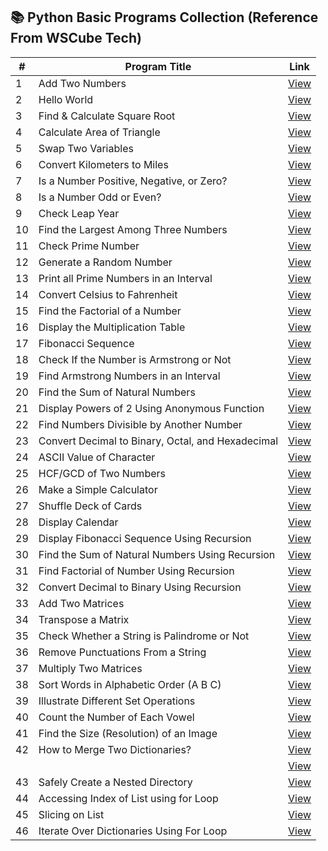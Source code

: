 ## 📚 Python Basic Programs Collection (Reference From WSCube Tech)

| #  | Program Title                                                  | Link |
|----|----------------------------------------------------------------|------|
| 1  | Add Two Numbers                                                | [View](https://www.online-python.com/1LgSPzrwDG) |
| 2  | Hello World                                                    | [View](https://www.online-python.com/wAgHQm5S9j) |
| 3  | Find & Calculate Square Root                                   | [View](https://www.online-python.com/4yDefOdlbr) |
| 4  | Calculate Area of Triangle                                     | [View](https://www.online-python.com/HInxUNCW7K) |
| 5  | Swap Two Variables                                             | [View](https://www.online-python.com/kA6fEgR3OV) |
| 6  | Convert Kilometers to Miles                                    | [View](https://www.online-python.com/fqxbQXtRCU) |
| 7  | Is a Number Positive, Negative, or Zero?                       | [View](https://www.online-python.com/NdrP08KU7e) |
| 8  | Is a Number Odd or Even?                                       | [View](https://www.online-python.com/DHg7AFx1uU) |
| 9  | Check Leap Year                                                | [View](https://www.online-python.com/XEzAHWcRLT) |
| 10 | Find the Largest Among Three Numbers                           | [View](https://www.online-python.com/qeJRQsbByU) |
| 11 | Check Prime Number                                             | [View](https://www.online-python.com/PEK9kBZlUe) |
| 12 | Generate a Random Number                                       | [View](https://www.online-python.com/t0qkerojD8) |
| 13 | Print all Prime Numbers in an Interval                         | [View](https://www.online-python.com/t5nEBVs7H0) |
| 14 | Convert Celsius to Fahrenheit                                  | [View](https://www.online-python.com/g6etIDZUkf) |
| 15 | Find the Factorial of a Number                                 | [View](https://www.online-python.com/PwO6ekz9dS) |
| 16 | Display the Multiplication Table                               | [View](https://www.online-python.com/LKaqnQSNDT) |
| 17 | Fibonacci Sequence                                             | [View](https://www.online-python.com/W0BU51fFIb) |
| 18 | Check If the Number is Armstrong or Not                        | [View](https://www.online-python.com/FUHe3DKQTt) |
| 19 | Find Armstrong Numbers in an Interval                          | [View](https://www.online-python.com/xrOQb3C2oH) |
| 20 | Find the Sum of Natural Numbers                                | [View](https://www.online-python.com/tygSLp7mRO) |
| 21 | Display Powers of 2 Using Anonymous Function                   | [View](https://www.online-python.com/bdNDEsj3Cq) |
| 22 | Find Numbers Divisible by Another Number                       | [View](https://www.online-python.com/O2Ml1jkVB0) |
| 23 | Convert Decimal to Binary, Octal, and Hexadecimal              | [View](https://www.online-python.com/eMoQabm6cI) |
| 24 | ASCII Value of Character                                       | [View](https://www.online-python.com/MXA4nlFKbz) |
| 25 | HCF/GCD of Two Numbers                                         | [View](https://www.online-python.com/pc4y0PgjvR) |
| 26 | Make a Simple Calculator                                       | [View](https://www.online-python.com/vm5iHIlwVb) |
| 27 | Shuffle Deck of Cards                                          | [View](https://www.online-python.com/Haf8MDlXtj) |
| 28 | Display Calendar                                               | [View](https://www.online-python.com/QUwxiRlsek) |
| 29 | Display Fibonacci Sequence Using Recursion                     | [View](https://www.online-python.com/xqoTpF4hsC) |
| 30 | Find the Sum of Natural Numbers Using Recursion                | [View](https://www.online-python.com/JcOwx8j6np) |
| 31 | Find Factorial of Number Using Recursion                       | [View](https://www.online-python.com/O4kdsHmPb5) |
| 32 | Convert Decimal to Binary Using Recursion                      | [View](https://www.online-python.com/XAzYdItsEn) |
| 33 | Add Two Matrices                                               | [View](https://www.online-python.com/rhvlFp9BPo) |
| 34 | Transpose a Matrix                                             | [View](https://www.online-python.com/Va9JyY6Hqi) |
| 35 | Check Whether a String is Palindrome or Not                    | [View](https://www.online-python.com/P6gz7yvcOM) |
| 36 | Remove Punctuations From a String                              | [View](https://www.online-python.com/idvTsHCmWj) |
| 37 | Multiply Two Matrices                                          | [View](https://www.online-python.com/4ZqoG6CkVx) |
| 38 | Sort Words in Alphabetic Order (A B C)                         | [View](https://www.online-python.com/Oi1aDYtMqK) |
| 39 | Illustrate Different Set Operations                            | [View](https://www.online-python.com/Pef6ym7T0Z) |
| 40 | Count the Number of Each Vowel                                 | [View](https://www.online-python.com/qWdxIM3Rnp) |
| 41 | Find the Size (Resolution) of an Image                         | [View](https://www.online-python.com/rHfcRdgw9P) |
| 42 | How to Merge Two Dictionaries?                                 | [View](https://www.online-python.com/wQcz9WxfRV) |
|    |                                                                | [View](https://www.programiz.com/online-compiler/9I9S5zmFZbSRl) |
| 43 | Safely Create a Nested Directory                               | [View](https://www.online-python.com/yzAl4Gqmg6) |
| 44 | Accessing Index of List using for Loop                         | [View](https://www.online-python.com/4ZQIxrjT6X) |
| 45 | Slicing on List                                                | [View](https://www.online-python.com/0HzmTGtQkL) |
| 46 | Iterate Over Dictionaries Using For Loop                       | [View](https://www.online-python.com/YPUfvm7SGn) |



